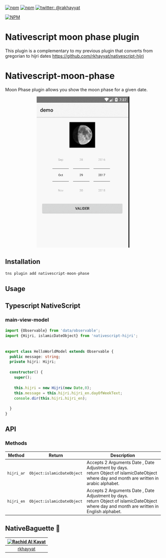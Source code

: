 [![npm](https://img.shields.io/npm/v/nativescript-moon-phase.svg)](https://www.npmjs.com/package/nativescript-moon-phase)
[![npm](https://img.shields.io/npm/dt/nativescript-moon-phase.svg?label=npm%20downloads)](https://www.npmjs.com/package/nativescript-moon-phase)
[![twitter: @rakhayyat](https://img.shields.io/badge/twitter-%40rakhayyat-2F98C1.svg)](https://twitter.com/rakhayyat)

[![NPM](https://nodei.co/npm/nativescript-moon-phase.png?downloads=true&downloadRank=true&stars=true)](https://nodei.co/npm/nativescript-moon-phase/)

# Nativescript moon phase plugin
This plugin is a complementary to my previous plugin that converts from gregorian to hijri dates https://github.com/rkhayyat/nativescript-hijri

# Nativescript-moon-phase

Moon Phase plugin allows you show the moon phase for a given date. 
<p align="center">
  <img src="https://github.com/rkhayyat/nativescript-moon-phase/blob/master/screenshot/nativescript-moon.gif" width="300"/>
</p>

## Installation

```javascript
tns plugin add nativescript-moon-phase
```

## Usage 

## Typescript NativeScript

### main-view-model
```typescript
import {Observable} from 'data/observable';
import {Hijri, islamicDateObject} from 'nativescript-hijri';


export class HelloWorldModel extends Observable {
  public message: string;
  private hijri: Hijri;

  constructor() {
    super();

    this.hijri = new Hijri(new Date,0);
    this.message = this.hijri.hijri_en.dayOfWeekText;
    console.dir(this.hijri.hijri_en);

  }
}
```

## API

### Methods

| Method | Return | Description |
| --- | --- | --- |
| `hijri_ar` | `Object:islamicDateObject` | Accepts 2 Arguments Date , Date Adjustment by days.<br> return Object of islamicDateObject where day and month are written in arabic alphabet.|
| `hijri_en`| `Object:islamicDateObject` | Accepts 2 Arguments Date , Date Adjustment by days.<br> return Object of islamicDateObject where day and month are written in English alphabet. |

## NativeBaguette 🥖

[<img alt="Rachid Al Kayat" src="https://avatars1.githubusercontent.com/u/10686043?v=3&s=400" width="117">](https://github.com/rkhayyat) |
:---: |
[rkhayyat](https://github.com/rkhayyat)  |

